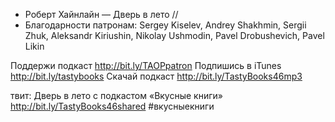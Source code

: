 
+ Роберт Хайнлайн — Дверь в лето // 
+ Благодарности патронам: Sergey Kiselev, Andrey Shakhmin, Sergii Zhuk, Aleksandr Kiriushin, Nikolay Ushmodin, Pavel Drobushevich, Pavel Likin

Поддержи подкаст http://bit.ly/TAOPpatron
Подпишись в iTunes http://bit.ly/tastybooks
Скачай подкаст http://bit.ly/TastyBooks46mp3

твит:
Дверь в лето с подкастом «Вкусные книги» http://bit.ly/TastyBooks46shared #вкусныекниги

